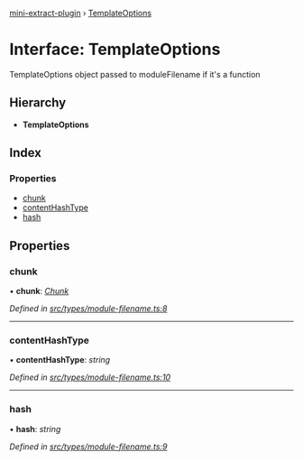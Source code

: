 [mini-extract-plugin](../README.md) › [TemplateOptions](templateoptions.md)

# Interface: TemplateOptions

TemplateOptions object passed to moduleFilename if it's a function

## Hierarchy

* **TemplateOptions**

## Index

### Properties

* [chunk](templateoptions.md#chunk)
* [contentHashType](templateoptions.md#contenthashtype)
* [hash](templateoptions.md#hash)

## Properties

###  chunk

• **chunk**: *[Chunk](chunk.md)*

*Defined in [src/types/module-filename.ts:8](https://github.com/JuroOravec/mini-extract-plugin/blob/9e394f3/src/types/module-filename.ts#L8)*

___

###  contentHashType

• **contentHashType**: *string*

*Defined in [src/types/module-filename.ts:10](https://github.com/JuroOravec/mini-extract-plugin/blob/9e394f3/src/types/module-filename.ts#L10)*

___

###  hash

• **hash**: *string*

*Defined in [src/types/module-filename.ts:9](https://github.com/JuroOravec/mini-extract-plugin/blob/9e394f3/src/types/module-filename.ts#L9)*
